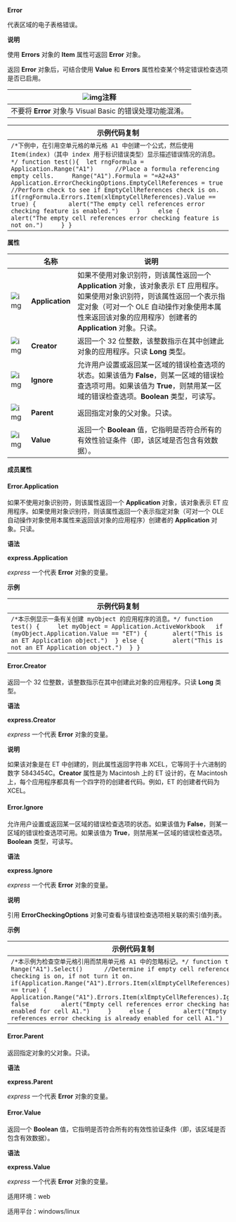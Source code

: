 **Error**



代表区域的电子表格错误。

**说明**

使用 **Errors** 对象的 **Item** 属性可返回 **Error** 对象。

返回 **Error** 对象后，可结合使用 **Value** 和 **Errors** 属性检查某个特定错误检查选项是否已启用。

| ![img]()注释                                              |
| --------------------------------------------------------- |
| 不要将 **Error** 对象与 Visual Basic 的错误处理功能混淆。 |

| 示例代码复制                                                 |
| ------------------------------------------------------------ |
| `/*下例中，在引用空单元格的单元格 A1 中创建一个公式，然后使用 Item(index)（其中 index 用于标识错误类型）显示描述错误情况的消息。*/ function test(){  let rngFormula = Application.Range("A1")      //Place a formula referencing empty cells.     Range("A1").Formula = "=A2+A3"     Application.ErrorCheckingOptions.EmptyCellReferences = true      //Perform check to see if EmptyCellReferences check is on.     if(rngFormula.Errors.Item(xlEmptyCellReferences).Value == true) {         alert("The empty cell references error checking feature is enabled.")     }     else {         alert("The empty cell references error checking feature is not on.")     } }` |

**属性**

|                                                              | 名称            | 说明                                                         |
| ------------------------------------------------------------ | --------------- | ------------------------------------------------------------ |
| ![img](https://qn.cache.wpscdn.cn/encs/doc/office_v19/gif/properties.gif) | **Application** | 如果不使用对象识别符，则该属性返回一个 **Application** 对象，该对象表示 ET 应用程序。如果使用对象识别符，则该属性返回一个表示指定对象（可对一个 OLE 自动操作对象使用本属性来返回该对象的应用程序）创建者的 **Application** 对象。只读。 |
| ![img](https://qn.cache.wpscdn.cn/encs/doc/office_v19/gif/properties.gif) | **Creator**     | 返回一个 32 位整数，该整数指示在其中创建此对象的应用程序。只读 **Long** 类型。 |
| ![img](https://qn.cache.wpscdn.cn/encs/doc/office_v19/gif/properties.gif) | **Ignore**      | 允许用户设置或返回某一区域的错误检查选项的状态。如果该值为 **False**，则某一区域的错误检查选项可用。如果该值为 **True**，则禁用某一区域的错误检查选项。**Boolean** 类型，可读写。 |
| ![img](https://qn.cache.wpscdn.cn/encs/doc/office_v19/gif/properties.gif) | **Parent**      | 返回指定对象的父对象。只读。                                 |
| ![img](https://qn.cache.wpscdn.cn/encs/doc/office_v19/gif/properties.gif) | **Value**       | 返回一个 **Boolean** 值，它指明是否符合所有的有效性验证条件（即，该区域是否包含有效数据）。 |

**成员属性**

#### **Error.Application**

如果不使用对象识别符，则该属性返回一个 **Application** 对象，该对象表示 ET 应用程序。如果使用对象识别符，则该属性返回一个表示指定对象（可对一个 OLE 自动操作对象使用本属性来返回该对象的应用程序）创建者的 **Application** 对象。只读。

**语法**

**express.Application**

*express*   一个代表 **Error** 对象的变量。

**示例**

| 示例代码复制                                                 |
| ------------------------------------------------------------ |
| `/*本示例显示一条有关创建 myObject 的应用程序的消息。*/ function test() { 	let myObject = Application.ActiveWorkbook 	if (myObject.Application.Value == "ET") { 		alert("This is an ET Application object.") 	} else { 		alert("This is not an ET Application object.") 	} }` |

#### **Error.Creator**

返回一个 32 位整数，该整数指示在其中创建此对象的应用程序。只读 **Long** 类型。

**语法**

**express.Creator**

*express*   一个代表 **Error** 对象的变量。

**说明**

如果该对象是在 ET 中创建的，则此属性返回字符串 XCEL，它等同于十六进制的数字 5843454C。**Creator** 属性是为 Macintosh 上的 ET 设计的，在 Macintosh 上，每个应用程序都具有一个四字符的创建者代码。例如，ET 的创建者代码为 XCEL。

#### **Error.Ignore**

允许用户设置或返回某一区域的错误检查选项的状态。如果该值为 **False**，则某一区域的错误检查选项可用。如果该值为 **True**，则禁用某一区域的错误检查选项。**Boolean** 类型，可读写。

**语法**

**express.Ignore**

*express*   一个代表 **Error** 对象的变量。

**说明**

引用 **ErrorCheckingOptions** 对象可查看与错误检查选项相关联的索引值列表。

**示例**

| 示例代码复制                                                 |
| ------------------------------------------------------------ |
| `/*本示例为检查空单元格引用而禁用单元格 A1 中的忽略标记。*/ function test(){  Range("A1").Select()      //Determine if empty cell references error checking is on, if not turn it on.     if(Application.Range("A1").Errors.Item(xlEmptyCellReferences).Ignore == true) {         Application.Range("A1").Errors.Item(xlEmptyCellReferences).Ignore = false         alert("Empty cell references error checking has been enabled for cell A1.")     }     else {         alert("Empty cell references error checking is already enabled for cell A1.")     } }` |

#### **Error.Parent**

返回指定对象的父对象。只读。

**语法**

**express.Parent**

*express*   一个代表 **Error** 对象的变量。

#### **Error.Value**

返回一个 **Boolean** 值，它指明是否符合所有的有效性验证条件（即，该区域是否包含有效数据）。

**语法**

**express.Value**

*express*   一个代表 **Error** 对象的变量。

适用环境：web

适用平台：windows/linux